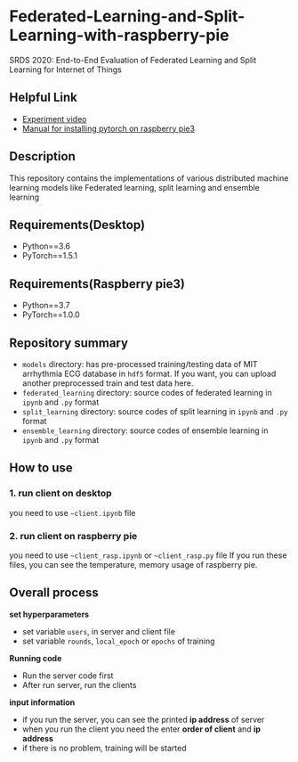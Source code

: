 # Federated-Learning-and-Split-Learning-with-raspberry-pie
SRDS 2020: End-to-End Evaluation of Federated Learning and Split Learning for Internet of Things

## Helpful Link
* [Experiment video](https://www.youtube.com/watch?v=x5mD1_EA2ps)
* [Manual for installing pytorch on raspberry pie3](https://github.com/Minki-Kim95/Install-pytorch-on-RaspberryPi)

## Description
This repository contains the implementations of various distributed machine learning models like Federated learning, split learning and ensemble learning

## Requirements(Desktop)
  * Python==3.6
  * PyTorch==1.5.1
  
## Requirements(Raspberry pie3)
  * Python==3.7
  * PyTorch==1.0.0

## Repository summary
  - `models` directory: has pre-processed training/testing data of MIT arrhythmia ECG database in `hdf5` format. If you want, you can upload another preprocessed train and test data here.
  - `federated_learning` directory: source codes of federated learning in `ipynb` and `.py` format
  - `split_learning` directory: source codes of split learning in `ipynb` and `.py` format
  - `ensemble_learning` directory: source codes of ensemble learning in `ipynb` and `.py` format
  
## How to use

### 1. run client on desktop
you need to use `~client.ipynb` file

### 2. run client on raspberry pie
you need to use `~client_rasp.ipynb` or `~client_rasp.py` file
If you run these files, you can see the temperature, memory usage of raspberry pie.

## Overall process

**set hyperparameters**
- set variable `users`, in server and client file
- set variable `rounds`, `local_epoch` or `epochs` of training

**Running code**
- Run the server code first
- After run server, run the clients

**input information**
- if you run the server, you can see the printed **ip address** of server
- when you run the client you need the enter **order of client** and **ip address**
- if there is no problem, training will be started
  
